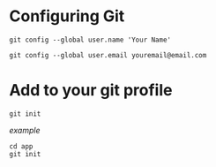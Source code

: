 # Configuring Git
`git config --global user.name 'Your Name'`

`git config --global user.email youremail@email.com`



# Add to your git profile
`git init`

_example_
```
cd app
git init
```
